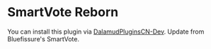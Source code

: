 # SmartVote Reborn
You can install this plugin via [DalamudPluginsCN-Dev](https://github.com/gamous/DalamudPluginsCN-Dev).
Update from Bluefissure's SmartVote.
